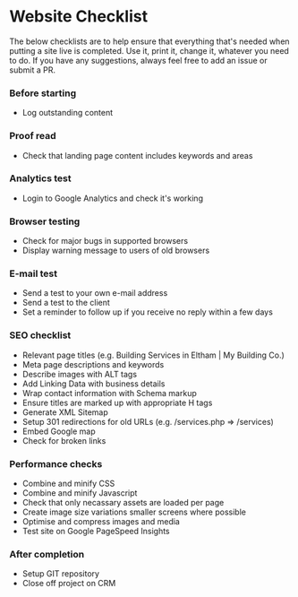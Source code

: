 # Website Checklist

The below checklists are to help ensure that everything that's needed when putting a site live is completed. Use it, print it, change it, whatever you need to do. If you have any suggestions, always feel free to add an issue or submit a PR.

### Before starting
- Log outstanding content

### Proof read
- Check that landing page content includes keywords and areas

### Analytics test
- Login to Google Analytics and check it's working

### Browser testing
- Check for major bugs in supported browsers
- Display warning message to users of old browsers

### E-mail test
- Send a test to your own e-mail address
- Send a test to the client
- Set a reminder to follow up if you receive no reply within a few days

### SEO checklist
- Relevant page titles (e.g. Building Services in Eltham | My Building Co.)
- Meta page descriptions and keywords
- Describe images with ALT tags
- Add Linking Data with business details
- Wrap contact information with Schema markup
- Ensure titles are marked up with appropriate H tags
- Generate XML Sitemap
- Setup 301 redirections for old URLs (e.g. /services.php => /services)
- Embed Google map
- Check for broken links

### Performance checks
- Combine and minify CSS
- Combine and minify Javascript
- Check that only necassary assets are loaded per page
- Create image size variations smaller screens where possible
- Optimise and compress images and media
- Test site on Google PageSpeed Insights

### After completion
- Setup GIT repository
- Close off project on CRM
